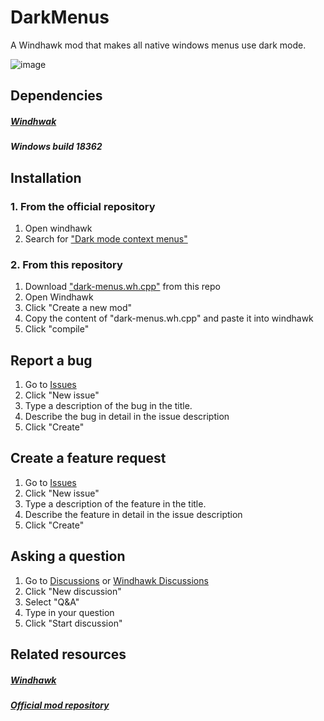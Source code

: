 # DarkMenus
A Windhawk mod that makes all native windows menus use dark mode.

![image](https://github.com/user-attachments/assets/9177a19e-2de4-4715-866f-9d1e2387724b)

## Dependencies
##### [Windhwak](https://www.Windhawk.net)
##### Windows build 18362

## Installation
### 1. From the official repository
1. Open windhawk
2. Search for ["Dark mode context menus"](https://windhawk.net/mods/dark-menus)

### 2. From this repository
1. Download ["dark-menus.wh.cpp"]() from this repo
2. Open Windhawk
3. Click "Create a new mod"
4. Copy the content of "dark-menus.wh.cpp" and paste it into windhawk
5. Click "compile"

## Report a bug
1. Go to [Issues](https://github.com/MGGSK/DarkMenus/issues)
2. Click "New issue"
3. Type a description of the bug in the title.
4. Describe the bug in detail in the issue description
7. Click "Create"

## Create a feature request
1. Go to [Issues](https://github.com/MGGSK/DarkMenus/issues)
2. Click "New issue"
3. Type a description of the feature in the title.
4. Describe the feature in detail in the issue description
7. Click "Create"

## Asking a question
1. Go to [Discussions](https://github.com/MGGSK/DarkMenus/discussions) or [Windhawk Discussions](https://github.com/ramensoftware/windhawk-mods/discussions)
2. Click "New discussion"
3. Select "Q&A"
4. Type in your question
5. Click "Start discussion"

## Related resources
##### [Windhawk](https://www.Windhawk.net)
##### [Official mod repository](https://github.com/ramensoftware/windhawk-mods)
